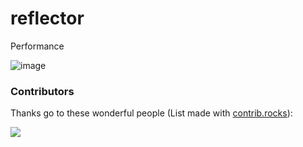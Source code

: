 # reflector

Performance

![image](https://github.com/jamesnet214/reflector/assets/52397976/81be63ee-8999-4c83-8007-cb3495b031d5)


### Contributors
Thanks go to these wonderful people (List made with [contrib.rocks](https://contrib.rocks)):

<a href="https://github.com/jamesnet214/reflector/graphs/contributors">
  <img src="https://contrib.rocks/image?repo=jamesnet214/reflector" />
</a>
